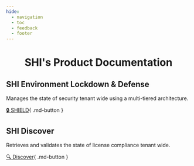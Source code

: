 ```yaml
---
hide:
  - navigation
  - toc
  - feedback
  - footer
---
```


<h1 align="center">SHI's Product Documentation</h1>

## SHI Environment Lockdown & Defense

Manages the state of security tenant wide using a multi-tiered architecture.

[:lock: SHIELD](SHIELD/index.md){ .md-button }

## SHI Discover

Retrieves and validates the state of license compliance tenant wide.

[:mag: Discover](Discover/index.md){ .md-button }
